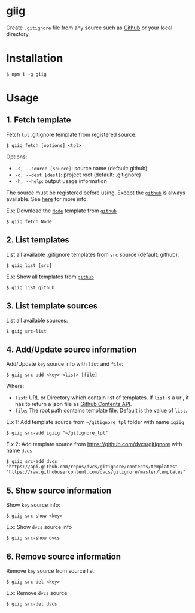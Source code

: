 # giig
Create `.gitignore` file from any source such as [Github](https://github.com/github/gitignore/) or your local directory.

# Installation
```
$ npm i -g giig
```

# Usage
## 1. Fetch template
Fetch `tpl` .gitignore template from registered source:
```
$ giig fetch [options] <tpl>
```
Options:

  - `-s, --source [source]`: source name (default: github)
  - `-d, --dest [dest]`: project root (default: .gitignore)
  - `-h, --help`: output usage information

The source must be registered before using. Except the [`github`](https://github.com/github/gitignore/) is always available. See [here](#4-addupdate-source-information) for more info.

E.x: Download the [`Node`](https://github.com/github/gitignore/blob/master/Node.gitignore) template from [`github`](https://github.com/github/gitignore/)
```
$ giig fetch Node
```

## 2. List templates
List all available .gitignore templates from `src` source (default: github):
```
$ giig list [src]
```

E.x: Show all templates from [`github`](https://github.com/github/gitignore/)
```
$ giig list github
```

## 3. List template sources
List all available sources:
```
$ giig src-list
```

## 4. Add/Update source information
Add/Update `key` source info with `list` and `file`:
```
$ giig src-add <key> <list> [file]
```

Where:

- `list`: URL or Directory which contain list of templates. If `list` is a url, it has to return a json file as [Github Contents API](https://developer.github.com/v3/repos/contents/#response-if-content-is-a-directory).
- `file`: The root path contains template file. Default is the value of `list`.

E.x 1: Add template source from `~/gitignore_tpl` folder with name `igiig`
```
$ giig src-add igiig "~/gitignore_tpl"
```

E.x 2: Add template source from https://github.com/dvcs/gitignore with name `dvcs`
```
$ giig src-add dvcs "https://api.github.com/repos/dvcs/gitignore/contents/templates" "https://raw.githubusercontent.com/dvcs/gitignore/master/templates"
```

## 5. Show source information
Show `key` source info:
```
$ giig src-show <key>
```

E.x: Show `dvcs` source info
```
$ giig src-show dvcs
```

## 6. Remove source information
Remove `key` source from source list:
```
$ giig src-del <key>
```

E.x: Remove `dvcs` source
```
$ giig src-del dvcs
```